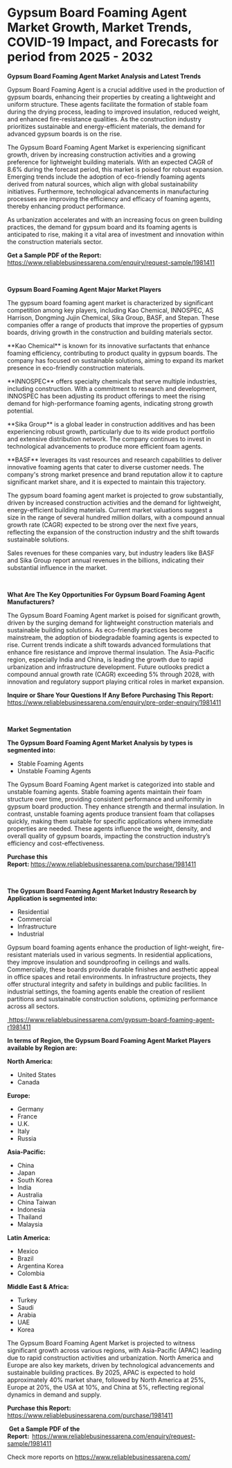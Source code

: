 <p><h1>Gypsum Board Foaming Agent Market Growth, Market Trends, COVID-19 Impact, and Forecasts for period from 2025 - 2032</h1></p><p><strong>Gypsum Board Foaming Agent Market Analysis and Latest Trends</strong></p>
<p><p>Gypsum Board Foaming Agent is a crucial additive used in the production of gypsum boards, enhancing their properties by creating a lightweight and uniform structure. These agents facilitate the formation of stable foam during the drying process, leading to improved insulation, reduced weight, and enhanced fire-resistance qualities. As the construction industry prioritizes sustainable and energy-efficient materials, the demand for advanced gypsum boards is on the rise.</p><p>The Gypsum Board Foaming Agent Market is experiencing significant growth, driven by increasing construction activities and a growing preference for lightweight building materials. With an expected CAGR of 8.6% during the forecast period, this market is poised for robust expansion. Emerging trends include the adoption of eco-friendly foaming agents derived from natural sources, which align with global sustainability initiatives. Furthermore, technological advancements in manufacturing processes are improving the efficiency and efficacy of foaming agents, thereby enhancing product performance.</p><p>As urbanization accelerates and with an increasing focus on green building practices, the demand for gypsum board and its foaming agents is anticipated to rise, making it a vital area of investment and innovation within the construction materials sector.</p></p>
<p><strong>Get a Sample PDF of the Report:&nbsp;</strong> <a href="https://www.reliablebusinessarena.com/enquiry/request-sample/1981411?utm_campaign=2231&utm_medium=2&utm_source=Github&utm_content=ia&utm_term=05022025&utm_id=gypsum-board-foaming-agent">https://www.reliablebusinessarena.com/enquiry/request-sample/1981411</a></p>
<p>&nbsp;</p>
<p><strong>Gypsum Board Foaming Agent Major Market Players</strong></p>
<p><p>The gypsum board foaming agent market is characterized by significant competition among key players, including Kao Chemical, INNOSPEC, AS Harrison, Dongming Jujin Chemical, Sika Group, BASF, and Stepan. These companies offer a range of products that improve the properties of gypsum boards, driving growth in the construction and building materials sector.</p><p>**Kao Chemical** is known for its innovative surfactants that enhance foaming efficiency, contributing to product quality in gypsum boards. The company has focused on sustainable solutions, aiming to expand its market presence in eco-friendly construction materials.</p><p>**INNOSPEC** offers specialty chemicals that serve multiple industries, including construction. With a commitment to research and development, INNOSPEC has been adjusting its product offerings to meet the rising demand for high-performance foaming agents, indicating strong growth potential.</p><p>**Sika Group** is a global leader in construction additives and has been experiencing robust growth, particularly due to its wide product portfolio and extensive distribution network. The company continues to invest in technological advancements to produce more efficient foam agents.</p><p>**BASF** leverages its vast resources and research capabilities to deliver innovative foaming agents that cater to diverse customer needs. The company's strong market presence and brand reputation allow it to capture significant market share, and it is expected to maintain this trajectory.</p><p>The gypsum board foaming agent market is projected to grow substantially, driven by increased construction activities and the demand for lightweight, energy-efficient building materials. Current market valuations suggest a size in the range of several hundred million dollars, with a compound annual growth rate (CAGR) expected to be strong over the next five years, reflecting the expansion of the construction industry and the shift towards sustainable solutions. </p><p>Sales revenues for these companies vary, but industry leaders like BASF and Sika Group report annual revenues in the billions, indicating their substantial influence in the market.</p></p>
<p>&nbsp;</p>
<p><strong>What Are The Key Opportunities For Gypsum Board Foaming Agent Manufacturers?</strong></p>
<p><p>The Gypsum Board Foaming Agent market is poised for significant growth, driven by the surging demand for lightweight construction materials and sustainable building solutions. As eco-friendly practices become mainstream, the adoption of biodegradable foaming agents is expected to rise. Current trends indicate a shift towards advanced formulations that enhance fire resistance and improve thermal insulation. The Asia-Pacific region, especially India and China, is leading the growth due to rapid urbanization and infrastructure development. Future outlooks predict a compound annual growth rate (CAGR) exceeding 5% through 2028, with innovation and regulatory support playing critical roles in market expansion.</p></p>
<p><strong>Inquire or Share Your Questions If Any Before Purchasing This Report:</strong> <a href="https://www.reliablebusinessarena.com/enquiry/pre-order-enquiry/1981411?utm_campaign=2231&utm_medium=2&utm_source=Github&utm_content=ia&utm_term=05022025&utm_id=gypsum-board-foaming-agent">https://www.reliablebusinessarena.com/enquiry/pre-order-enquiry/1981411</a></p>
<p>&nbsp;</p>
<p><strong>Market Segmentation</strong></p>
<p><strong>The Gypsum Board Foaming Agent Market Analysis by types is segmented into:</strong></p>
<p><ul><li>Stable Foaming Agents</li><li>Unstable Foaming Agents</li></ul></p>
<p><p>The Gypsum Board Foaming Agent market is categorized into stable and unstable foaming agents. Stable foaming agents maintain their foam structure over time, providing consistent performance and uniformity in gypsum board production. They enhance strength and thermal insulation. In contrast, unstable foaming agents produce transient foam that collapses quickly, making them suitable for specific applications where immediate properties are needed. These agents influence the weight, density, and overall quality of gypsum boards, impacting the construction industry’s efficiency and cost-effectiveness.</p></p>
<p><strong>Purchase this Report:&nbsp;</strong><a href="https://www.reliablebusinessarena.com/purchase/1981411?utm_campaign=2231&utm_medium=2&utm_source=Github&utm_content=ia&utm_term=05022025&utm_id=gypsum-board-foaming-agent">https://www.reliablebusinessarena.com/purchase/1981411</a></p>
<p>&nbsp;</p>
<p><strong>The Gypsum Board Foaming Agent Market Industry Research by Application is segmented into:</strong></p>
<p><ul><li>Residential</li><li>Commercial</li><li>Infrastructure</li><li>Industrial</li></ul></p>
<p><p>Gypsum board foaming agents enhance the production of light-weight, fire-resistant materials used in various segments. In residential applications, they improve insulation and soundproofing in ceilings and walls. Commercially, these boards provide durable finishes and aesthetic appeal in office spaces and retail environments. In infrastructure projects, they offer structural integrity and safety in buildings and public facilities. In industrial settings, the foaming agents enable the creation of resilient partitions and sustainable construction solutions, optimizing performance across all sectors.</p></p>
<p><a href="https://www.reliablebusinessarena.com/gypsum-board-foaming-agent-r1981411?utm_campaign=2231&utm_medium=2&utm_source=Github&utm_content=ia&utm_term=05022025&utm_id=gypsum-board-foaming-agent">&nbsp;https://www.reliablebusinessarena.com/gypsum-board-foaming-agent-r1981411</a></p>
<p><strong>In terms of Region, the Gypsum Board Foaming Agent Market Players available by Region are:</strong></p>
<p>
    <p> <strong> North America: </strong>
        <ul>
            <li>United States</li>
            <li>Canada</li>
        </ul>
        </p> 
    <p> <strong> Europe: </strong>
        <ul>
            <li>Germany</li>
            <li>France</li>
            <li>U.K.</li>
            <li>Italy</li>
            <li>Russia</li>
        </ul>
        </p> 
    <p> <strong> Asia-Pacific: </strong>
        <ul>
            <li>China</li>
            <li>Japan</li>
            <li>South Korea</li>
            <li>India</li>
            <li>Australia</li>
            <li>China Taiwan</li>
            <li>Indonesia</li>
            <li>Thailand</li>
            <li>Malaysia</li>
        </ul>
        </p> 
    <p> <strong> Latin America: </strong>
        <ul>
            <li>Mexico</li>
            <li>Brazil</li>
            <li>Argentina Korea</li>
            <li>Colombia</li>
        </ul>
        </p> 
    <p> <strong> Middle East & Africa: </strong>
        <ul>
            <li>Turkey</li>
            <li>Saudi</li>
            <li>Arabia</li>
            <li>UAE</li>
            <li>Korea</li>
        </ul>
    </p>
    </p>
<p><p>The Gypsum Board Foaming Agent Market is projected to witness significant growth across various regions, with Asia-Pacific (APAC) leading due to rapid construction activities and urbanization. North America and Europe are also key markets, driven by technological advancements and sustainable building practices. By 2025, APAC is expected to hold approximately 40% market share, followed by North America at 25%, Europe at 20%, the USA at 10%, and China at 5%, reflecting regional dynamics in demand and supply.</p></p>
<p><strong>Purchase this Report: </strong><a href="https://www.reliablebusinessarena.com/purchase/1981411?utm_campaign=2231&utm_medium=2&utm_source=Github&utm_content=ia&utm_term=05022025&utm_id=gypsum-board-foaming-agent">https://www.reliablebusinessarena.com/purchase/1981411</a></p>
<p>&nbsp;<strong>Get a Sample PDF of the Report:&nbsp;&nbsp;</strong><a href="https://www.reliablebusinessarena.com/enquiry/request-sample/1981411?utm_campaign=2231&utm_medium=2&utm_source=Github&utm_content=ia&utm_term=05022025&utm_id=gypsum-board-foaming-agent">https://www.reliablebusinessarena.com/enquiry/request-sample/1981411</a></p>
<p><strong></strong></p>
<p>Check more reports on <a href="https://www.reliablebusinessarena.com/?utm_campaign=2231&utm_medium=2&utm_source=Github&utm_content=ia&utm_term=05022025&utm_id=gypsum-board-foaming-agent">https://www.reliablebusinessarena.com/</a></p>